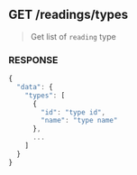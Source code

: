 ## **GET** /readings/types

> Get list of `reading` type

### **RESPONSE**

``` js
{
  "data": {
    "types": [
      {
        "id": "type id",
        "name": "type name"
      },
      ...
    ]
  }
}
```